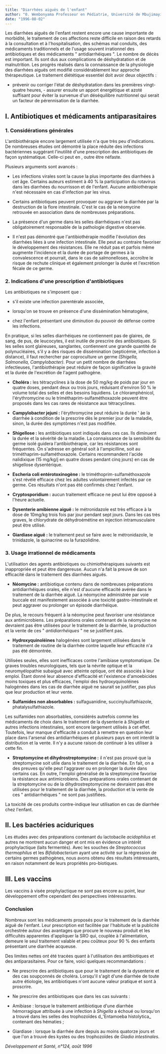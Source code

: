 ```yaml
---
title: "Diarrhées aiguës de l'enfant"
author: "0. Wembonyama Professeur en Pédiatrie, Université de Mbujimayi, Zaïre."
date: "1996-08-02"
---
```


Les diarrhées aiguës de l'enfant restent encore une cause importante de morbidité, le traitement de ces affections reste difficile en raison des retards à la consultation et à l'hospitalisation, des schémas mal conduits, des médicaments traditionnels et de l'usage souvent irrationnel des antibiotiques et des médicaments " antidiarrhéiques ". Le nombre de décès est important. Ils sont dus aux complications de déshydratation et de malnutrition. Les progrès réalisés dans la connaissance de la physiologie des diarrhées aiguës ont modifié considérablement leur approche thérapeutique. Le traitement diététique essentiel doit avoir deux objectifs :

- prévenir ou corriger l'état de déshydratation dans les premières vingt-quatre heures, - assurer ensuite un apport énergétique et azoté suffisant pour éviter la survenue d'un déséquilibre nutritionnel qui serait un facteur de pérennisation de la diarrhée.

## **I. Antibiotiques et médicaments antiparasitaires**

### **1. Considérations générales**

L'antibiothérapie encore largement utilisée n'a que très peu d'indications. De nombreuses études ont démontré la place réduite des infections bactériennes suggérant l'inutilité d'une prescription des antibiotiques de façon systématique. Celle-ci peut en , outre être néfaste.

Plusieurs arguments sont avancés :

*   Les infections virales sont la cause la plus importante des diarrhées à cet âge. Certains auteurs estiment à 40 % la participation du rotavirus dans les diarrhées du nourrisson et de l'enfant. Aucune antibiothérapie n'est nécessaire en cas d'infection par les virus.

*   Certains antibiotiques peuvent provoquer ou aggraver la diarrhée par la destruction de la flore intestinale. C'est le cas de la néomycine retrouvée en association dans de nombreuses préparations.

*   La présence d'un germe dans les selles diarrhéiques n'est pas obligatoirement responsable de la pathologie digestive observée.

*   Il n'est pas démontré que l'antibiothérapie modifie l'évolution des diarrhées liées à une infection intestinale. Elle peut au contraire favoriser le développement des résistances. Elle ne réduit pas et parfois même augmente l'incidence et la durée de portage de germes à la convalescence et pourrait, dans le cas de salmonelloses, accroître le risque de rechute clinique et également prolonger la durée et l'excrétion fécale de ce germe.

### **2. Indications d'une prescription** **d'antibiotiques**

Les antibiotiques ne s'imposent que :

- s'il existe une infection parentérale associée,

- lorsqu'on se trouve en présence d'une dissémination hématogène,

- chez l'enfant présentant une diminution du pouvoir de défense contre les infections.

En pratique, si les selles diarrhéiques ne contiennent pas de glaires, de sang, de pus, de leucocytes, il est inutile de prescrire des antibiotiques. Si les selles sont glaireuses, sanglantes, contiennent une grande quantité de polynucléaires, s'il y a des risques de dissémination (septicémie, infection à distance), il faut rechercher par coproculture un germe _(Shigella, Salmonella, Campylobacter)._ Pour un petit nombre de diarrhées infectieuses, l'antibiothérapie peut réduire de façon significative la gravité et la durée de l'excrétion de l'agent pathogène.

*   **Choléra :** les tétracyclines à la dose de 50 mg/kg de poids par jour en quatre doses, pendant deux ou trois jours, réduisant d'environ 50 % le volume total des selles et des besoins liquidiens. Le chloramphénicol, l'érythromycine ou le triméthaprim-sulfaméthoxazole peuvent être proposés dans les cas rares de résistance aux tétracyclines.
*   **Campylobacter jejuni :** l'érythromycine peut réduire la durée ' àe la diarrhée à condition de la prescrire dès le premier jour de la maladie, sinon, la durée des symptômes n'est pas modifiée.

*   **Shigellose :** les antibiotiques sont indiqués dans ces cas. Ils diminuent la durée et la sévérité de la maladie. La connaissance de la sensibilité du germe isolé guidera l'antibiothérapie, car les résistances sont fréquentes. On s'adresse en général soit à l'ampicilline, soit au triméthaprim-sulfaméthoxazole. Certains recommandent l'acide nalidixique (15 mg/kg/j en quatre doses pendant cinq jours) en cas de shigellose dysentérique.
*   **Escheria coli entérotoxinogène :** le triméthoprim-sulfaméthoxazole s'est révélé efficace chez les adultes volontairement infectés par ce germe. Ces résultats n'ont pas été confirmés chez l'enfant.

*   **Cryptosporidium :** aucun traitement efficace ne peut lui être opposé à l'heure actuelle.

*   **Dysenterie amibienne aiguë :** le métronidazole est très efficace à la dose de 10mg/kg trois fois par jour pendant sept jours. Dans les cas très graves, le chlorydrate de déhydroémétine en injection intramusculaire peut être utilisé.

*   **Giardiase aiguë :** le traitement peut se faire avec le métronidazole, le trinidazole, la quinacrine ou la furazolidine.

### **3. Usage irrationnel** **de médicaments**

L'utilisation des agents antibiotiques ou chimiothérapiques suivants est inappropriée et peut être dangereuse. Aucun n'a fait la preuve de son efficacité dans le traitement des diarrhées aiguës.

*   **Néomycine :** antibiotique contenu dans de nombreuses préparations antidiarrhéiques orales, elle n'est d'aucune efficacité avérée dans le traitement de la diarrhée aiguë. La néomycine administrée par voie buccale est manifestement associée à une toxicité gastro-intestinale et peut aggraver ou prolonger un épisode diarrhéique.

De plus, le recours fréquent à la néomycine peut favoriser une résistance aux antimicrobiens. Les préparations orales contenant de la néomycine ne devraient pas être utilisées pour le traitement de la diarrhée, la production et la vente de ces " _antidiarrhéiques_ " ne se justifient pas.

*   **Hydroxyquinoléines** halogénées sont largement utilisées dans le traitement de routine de la diarrhée contre laquelle leur efficacité n'a pas été démontrée.

Utilisées seules, elles sont inefficaces contre l'amibiase symptomatique. De graves troubles neurologiques, tels que la névrite optique et la neuromyélopathie subaiguë avec atteinte optique, ont été associés à leur emploi. Étant donné leur absence d'efficacité et l'existence d'amoebicides moins toxiques et plus efficaces, l'emploi des hydroxyquinoléines halogénées dans les cas de diarrhée aiguë ne saurait se justifier, pas plus que leur production et leur vente.

*   **Sulfamides non absorbables :** sulfaguanidine, succinylsulfathiazole, phatalysulfathiazole.

Les sulfamides non absorbables, considérés autrefois comme les médicaments de choix dans le traitement de la dysenterie à _Shigella_ et autres infections intestinales, sont encore largement utilisés à cet effet. Toutefois, leur manque d'efficacité a conduit à remettre en question leur place dans l'arsenal des antidiarrhéiques et plusieurs pays en ont interdit la distribution et la vente. Il n'y a aucune raison de continuer à les utiliser à cette fin.

*   **Streptomycine et dihydrostreptomycine :** il n'est pas prouvé que la streptomycine soit utile dans le traitement de la diarrhée. En fait, on a des preuves qu'elle peut l'aggraver ou en prolonger la durée dans certains cas. En outre, l'emploi généralisé de la streptomycine favorise la résistance aux antimicrobiens. Des préparations orales contenant de la streptomycine ou de la dihydrostreptomycine ne devraient pas être utilisées pour le traitement de la diarrhée, la production et la vente de ces " antidiarrhéiques " ne sont pas justifiées.

La toxicité de ces produits contre-indique leur utilisation en cas de diarrhée chez l'enfant.

## **II. Les bactéries aciduriques**

Les études avec des préparations contenant du lactobacile _acidophilus_ et autres ne montrent aucun danger et ont mis en évidence un intérêt prophylactique (laits fermentés). Avec les souches de _Streptococcus thermophilus_ et les _Bifidobacterium_ ayant une activité sur la régression de certains germes pathogènes, nous avons obtenu des résultats intéressants, en raison notamment de leurs propriétés pro-biotiques.

## **III. Les vaccins**

Les vaccins à visée prophylactique ne sont pas encore au point, leur développement offre cependant des perspectives intéressantes.

### **Conclusion**

Nombreux sont les médicaments proposés pour le traitement de la diarrhée aiguë de l'enfant. Leur prescription est facilitée par l'habitude et la publicité orchestrée autour des avantages que procure le nouveau produit et les difficultés apparentes d'appliquer la SRO qui, couplée à l'alimentation, demeure le seul traitement valable et peu coûteux pour 90 % des enfants présentant une diarrhée acqueuse.

Des limites nettes ont été tracées quant à l'utilisation des antibiotiques et des antiparasitaires. Pour ce faire, voici quelques recommandations :

*   Ne prescrire des antibiotiques que pour le traitement de la dysenterie et des cas soupçonnés de choléra. Lorsqu'il s'agit d'une diarrhée de toute autre étiologie, les antibiotiques n'ont aucune valeur pratique et sont à proscrire.

*   Ne prescrire des antibiotiques que dans les cas suivants :

- Amibiase : lorsque le traitement antibiotique d'une diarrhée hémorragique attribuée à une infection à _Shigella_ a échoué ou lorsqu'on a trouvé dans les selles des trophozoïdes d_'Entamoeba histolytica_ contenant des hématies ;

- Giardiase : lorsque la diarrhée dure depuis au moins quatorze jours et que l'on a trouvé des kystes ou des trophozoïdes de _Giadia_ _intestinales._

_Développement et Santé, n°124, août 1996_